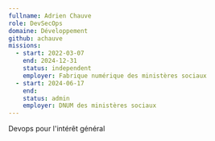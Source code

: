```yaml
---
fullname: Adrien Chauve
role: DevSecOps
domaine: Développement
github: achauve
missions:
  - start: 2022-03-07
    end: 2024-12-31
    status: independent
    employer: Fabrique numérique des ministères sociaux
  - start: 2024-06-17
    end: 
    status: admin
    employer: DNUM des ministères sociaux
---
```

Devops pour l'intérêt général
